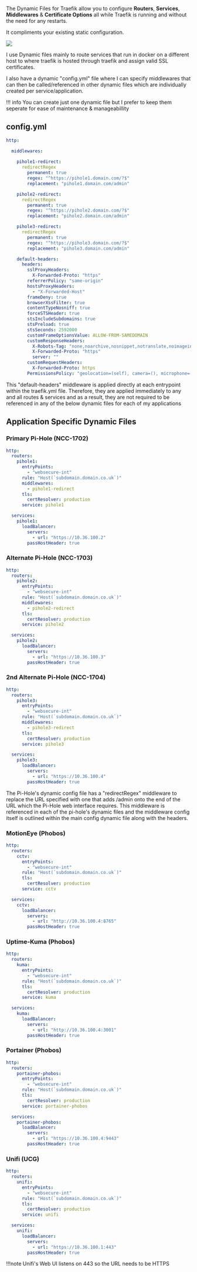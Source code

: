 
The Dynamic Files for Traefik allow you to configure **Routers**, **Services**, **Middlewares** & **Certificate Options** all while Traefik is running and without the need for any restarts.

It compliments your existing static configuration.

![](<images/traefik dynamic configuration.png>)

I use Dynamic files mainly to route services that run in docker on a different host to where traefik is hosted through traefik and assign valid SSL certificates.

I also have a dynamic "config.yml" file where I can specify middlewares that can then be called/referenced in other dynamic files which are individually created per service/application.

!!! info
    You can create just one dynamic file but I prefer to keep them seperate for ease of maintenance & manageabillity

## config.yml

``` yaml
http:

  middlewares:
    
    pihole1-redirect:
      redirectRegex
        permanent: true
        regex: "^https://pihole1.domain.com/?$"
        replacement: "pihole1.domain.com/admin"

    pihole2-redirect:
      redirectRegex
        permanent: true
        regex: "^https://pihole2.domain.com/?$"
        replacement: "pihole2.domain.com/admin"

    pihole3-redirect:
      redirectRegex
        permanent: true
        regex: "^https://pihole3.domain.com/?$"
        replacement: "pihole3.domain.com/admin"

    default-headers:
      headers:
        sslProxyHeaders:
          X-Forwarded-Proto: "https"
        referrerPolicy: "same-origin"
        hostsProxyHeaders:
          - "X-Forwarded-Host"
        frameDeny: true
        browserXssFilter: true
        contentTypeNosniff: true
        forceSTSHeader: true
        stsIncludeSubdomains: true
        stsPreload: true
        stsSeconds: 2592000
        customFrameOptionsValue: ALLOW-FROM-SAMEDOMAIN
        customResponseHeaders:
          X-Robots-Tag: "none,noarchive,nosnippet,notranslate,noimageindex"
          X-Forwarded-Proto: "https"
          server: ""
        customRequestHeaders:
          X-Forwarded-Proto: https
        PermissionsPolicy: "geolocation=(self), camera=(), microphone=(),"
```

This "default-headers" middleware is applied directly at each entrypoint within the traefik.yml file.  Therefore, they are applied immediately to any and all routes & services and as a result, they are not required to be referenced in any of the below dynamic files for each of my applications

## Application Specific Dynamic Files

### Primary Pi-Hole (NCC-1702)

``` yaml
http:
  routers:
    pihole1:
      entryPoints:
        - "websecure-int"
      rule: "Host(`subdomain.domain.co.uk`)"
      middlewares:
        - pihole1-redirect
      tls:
        certResolver: production
      service: pihole1

  services:
    pihole1:
      loadBalancer:
        servers:
          - url: "https://10.36.100.2"
        passHostHeader: true
```  

### Alternate Pi-Hole (NCC-1703)  

``` yaml
http:
  routers:
    pihole2:
      entryPoints:
        - "websecure-int"
      rule: "Host(`subdomain.domain.co.uk`)"
      middlewares:
        - pihole2-redirect
      tls:
        certResolver: production
      service: pihole2

  services:
    pihole2:
      loadBalancer:
        servers:
          - url: "https://10.36.100.3"
        passHostHeader: true
```

### 2nd Alternate Pi-Hole (NCC-1704)  

``` yaml
http:
  routers:
    pihole3:
      entryPoints:
        - "websecure-int"
      rule: "Host(`subdomain.domain.co.uk`)"
      middlewares:
        - pihole3-redirect
      tls:
        certResolver: production
      service: pihole3

  services:
    pihole3:
      loadBalancer:
        servers:
          - url: "https://10.36.100.4"
        passHostHeader: true
```

The Pi-Hole's dynamic config file has a "redirectRegex" middleware to replace the URL specified with one that adds /admin onto the end of the URL which the Pi-Hole web interface requires.  This middleware is referenced in each of the pi-hole's dynamic files and the middleware config itself is outlined within the main config dynamic file along with the headers.


### MotionEye (Phobos)

``` yaml
http:
  routers:
    cctv:
      entryPoints:
        - "websecure-int"
      rule: "Host(`subdomain.domain.co.uk`)"
      tls:
        certResolver: production
      service: cctv

  services:
    cctv:
      loadBalancer:
        servers:
          - url: "http://10.36.100.4:8765"
        passHostHeader: true
```

### Uptime-Kuma (Phobos)

``` yaml
http:
  routers:
    kuma:
      entryPoints:
        - "websecure-int"
      rule: "Host(`subdomain.domain.co.uk`)"
      tls:
        certResolver: production
      service: kuma

  services:
    kuma:
      loadBalancer:
        servers:
          - url: "http://10.36.100.4:3001"
        passHostHeader: true
```

### Portainer (Phobos)

``` yaml
http:
  routers:
    portainer-phobos:
      entryPoints:
        - "websecure-int"
      rule: "Host(`subdomain.domain.co.uk`)"
      tls:
        certResolver: production
      service: portainer-phobos

  services:
    portainer-phobos:
      loadBalancer:
        servers:
          - url: "https://10.36.100.4:9443"
        passHostHeader: true
```

### Unifi (UCG)

``` yaml
http:
  routers:
    unifi:
      entryPoints:
        - "websecure-int"
      rule: "Host(`subdomain.domain.co.uk`)"
      tls:
        certResolver: production
      service: unifi

  services:
    unifi:
      loadBalancer:
        servers:
          - url: "https://10.36.100.1:443"
        passHostHeader: true
```
!!!note
    Unifi's Web UI listens on 443 so the URL needs to be HTTPS